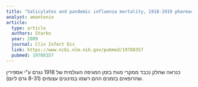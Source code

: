 ```yaml
---
title: "Salicylates and pandemic influenza mortality, 1918-1919 pharmacology, pathology, and historic evidence"
analyst: amantonio
article:
  type: article
  authors: Starko
  year: 2009
  journal: Clin Infect Dis
  link: https://www.ncbi.nlm.nih.gov/pubmed/19788357
  pubmed: 19788357
---
```


כנראה שחלק נכבד ממקרי מוות בזמן המגיפה העולמית של 1918 נגרם ע"י אספירין שהרופאים בזמנים ההם רשמו במינונים עצומים (8-31 גרם ליום).
